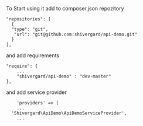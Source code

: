 To Start using it add to composer.json repozitory

    "repositories": [
      {
      "type": "git",
       "url": "git@github.com:shivergard/api-demo.git"
      }
    ],

and add requirements

	"require": {
		...
        "shivergard/api-demo" : "dev-master" 
    },

and add service provider

		'providers' => [
		...
      'Shivergard\ApiDemo\ApiDemoServiceProvider',
		...